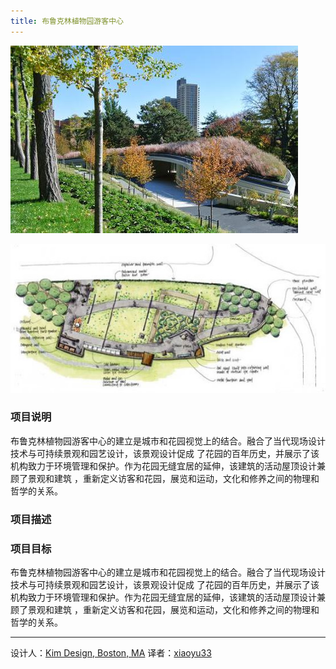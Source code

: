 ```yaml
---
title: 布鲁克林植物园游客中心
---
```


![布鲁克林植物园游客中心](/img/blkl-1.jpg)

![布鲁克林植物园游客中心](/img/blkl-2.jpg)

### 项目说明 ###
布鲁克林植物园游客中心的建立是城市和花园视觉上的结合。融合了当代现场设计技术与可持续景观和园艺设计，该景观设计促成
了花园的百年历史，并展示了该机构致力于环境管理和保护。作为花园无缝宜居的延伸，该建筑的活动屋顶设计兼顾了景观和建筑
，重新定义访客和花园，展览和运动，文化和修养之间的物理和哲学的关系。

### 项目描述 ###
### 项目目标 ###
布鲁克林植物园游客中心的建立是城市和花园视觉上的结合。融合了当代现场设计技术与可持续景观和园艺设计，该景观设计促成
了花园的百年历史，并展示了该机构致力于环境管理和保护。作为花园无缝宜居的延伸，该建筑的活动屋顶设计兼顾了景观和建筑
，重新定义访客和花园，展览和运动，文化和修养之间的物理和哲学的关系。


--------------------------------------------------------------------------------


设计人：[Kim Design, Boston, MA][a]
译者：[xiaoyu33](https://github.com/xiaoyu33)


[a]:http://myk-d.com

